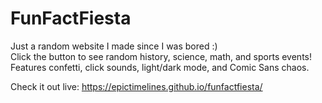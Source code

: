 # FunFactFiesta
Just a random website I made since I was bored :)  
Click the button to see random history, science, math, and sports events!  
Features confetti, click sounds, light/dark mode, and Comic Sans chaos.  

Check it out live: https://epictimelines.github.io/funfactfiesta/
